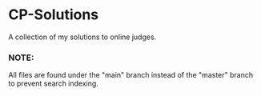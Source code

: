 # CP-Solutions
 A collection of my solutions to online judges.
 
 ### NOTE: 
 All files are found under the "main" branch instead of the "master" branch to prevent search indexing.
